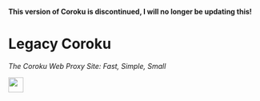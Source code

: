 **This version of Coroku is discontinued, I will no longer be updating this!**
# Legacy Coroku
*The Coroku Web Proxy Site: Fast, Simple, Small*

<a href="https://heroku.com/deploy?template=https://github.com/kovak7/coroku-legacy"><img height="30px" src="https://raw.githubusercontent.com/FogNetwork/Tsunami/main/deploy/heroku2.svg"><img></a>
